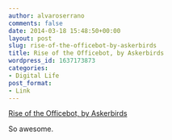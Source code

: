 ```yaml
---
author: alvaroserrano
comments: false
date: 2014-03-18 15:48:50+00:00
layout: post
slug: rise-of-the-officebot-by-askerbirds
title: Rise of the Officebot, by Askerbirds
wordpress_id: 1637173873
categories:
- Digital Life
post_format:
- Link
---
```


[Rise of the Officebot, by Askerbirds](http://static.squarespace.com/static/52ee71c7e4b02c6bcd87488a/t/53274dc4e4b0dea732eb371b/1395084740663/Rise%20of%20the%20Officebot.pdf)

So awesome.
